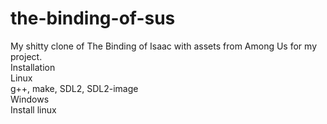 # the-binding-of-sus
My shitty clone of The Binding of Isaac with assets from Among Us for my project.<br>
Installation<br>
Linux<br>
g++, make, SDL2, SDL2-image<br>
Windows<br>
Install linux